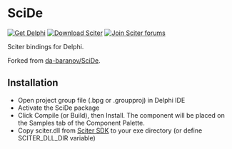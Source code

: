 # SciDe

[![Get Delphi](https://img.shields.io/badge/Delphi-2009+%2032/64bit-ad1718?style=flat-square)](https://www.embarcadero.com/products/delphi)
[![Download Sciter](https://img.shields.io/badge/Sciter-%204.4.x.x-0077b6?style=flat-square)](https://sciter.com/download/)
[![Join Sciter forums](https://img.shields.io/badge/Forum-sciter.com-B5712D.svg?style=flat-square)](https://sciter.com/forums)

Sciter bindings for Delphi.

Forked from [da-baranov/SciDe](https://github.com/da-baranov/SciDe).

## Installation
* Open project group file (.bpg or .groupproj) in Delphi IDE
* Activate the SciDe package
* Click Compile (or Build), then Install. The component will be placed on the Samples tab of the Component Palette.
* Copy sciter.dll from [Sciter SDK](http://sciter.com/download/) to your exe directory (or define SCITER_DLL_DIR variable)
